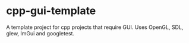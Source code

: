 # cpp-gui-template
A template project for cpp projects that require GUI. Uses OpenGL, SDL, glew, ImGui and googletest.
